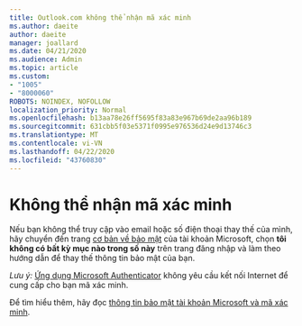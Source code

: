 ```yaml
---
title: Outlook.com không thể nhận mã xác minh
ms.author: daeite
author: daeite
manager: joallard
ms.date: 04/21/2020
ms.audience: Admin
ms.topic: article
ms.custom:
- "1005"
- "8000060"
ROBOTS: NOINDEX, NOFOLLOW
localization_priority: Normal
ms.openlocfilehash: b13aa78e26ff5695f83a83e967b69de2aa96b189
ms.sourcegitcommit: 631cbb5f03e5371f0995e976536d24e9d13746c3
ms.translationtype: MT
ms.contentlocale: vi-VN
ms.lasthandoff: 04/22/2020
ms.locfileid: "43760830"
---
```

# <a name="cant-get-verification-codes"></a>Không thể nhận mã xác minh

Nếu bạn không thể truy cập vào email hoặc số điện thoại thay thế của mình, hãy chuyển đến trang [cơ bản về bảo mật](https://account.microsoft.com/security) của tài khoản Microsoft, chọn **tôi không có bất kỳ mục nào trong số này** trên trang đăng nhập và làm theo hướng dẫn để thay thế thông tin bảo mật của bạn.

*Lưu ý:* [Ứng dụng Microsoft Authenticator](https://go.microsoft.com/fwlink/?linkid=2016117) không yêu cầu kết nối Internet để cung cấp cho bạn mã xác minh.

Để tìm hiểu thêm, hãy đọc [thông tin bảo mật tài khoản Microsoft và mã xác minh](https://support.microsoft.com/help/12428/).